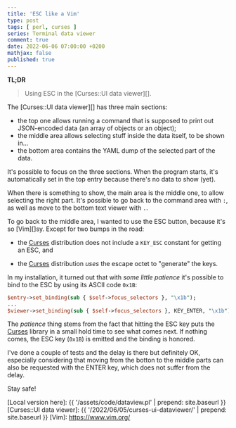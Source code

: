 ```yaml
---
title: 'ESC like a Vim'
type: post
tags: [ perl, curses ]
series: Terminal data viewer
comment: true
date: 2022-06-06 07:00:00 +0200
mathjax: false
published: true
---
```


**TL;DR**

> Using ESC in the [Curses::UI data viewer][].

The [Curses::UI data viewer][] has three main sections:

- the top one allows running a command that is supposed to print out
  JSON-encoded data (an array of objects or an object);
- the middle area allows selecting stuff inside the data itself, to be
  shown in...
- the bottom area contains the YAML dump of the selected part of the
  data.

It's possible to focus on the three sections. When the program starts,
it's automatically set in the top entry because there's no data to show
(yet).

When there is something to show, the main area is the middle one, to
allow selecting the right part. It's possible to go back to the command
area with `:`, as well as move to the bottom text viewer with `.`.

To go back to the middle area, I wanted to use the ESC button, because
it's so [Vim][]sy. Except for two bumps in the road:

- the [Curses][] distribution does not include a `KEY_ESC` constant for
  getting an ESC, and

- the [Curses][] distribution *uses* the escape octet to "generate" the
  keys.

In my installation, it turned out that with *some little patience* it's
possible to bind to the ESC by using its ASCII code `0x1B`:

```perl
$entry->set_binding(sub { $self->focus_selectors }, "\x1b");
...
$viewer->set_binding(sub { $self->focus_selectors }, KEY_ENTER, "\x1b");
```

The *patience* thing stems from the fact that hitting the ESC key puts
the [Curses][] library in a small hold time to see what comes next. If
nothing comes, the ESC key (`0x1B`) is emitted and the binding is
honored.

I've done a couple of tests and the delay is there but definitely OK,
especially considering that moving from the botton to the middle parts
can also be requested with the ENTER key, which does not suffer from the
delay.

Stay safe!


[Perl]: https://www.perl.org/
[Curses::UI]: https://metacpan.org/pod/Curses::UI
[Curses]: https://metacpan.org/pod/Curses
[Local version here]: {{ '/assets/code/dataview.pl' | prepend: site.baseurl }}
[Curses::UI data viewer]: {{ '/2022/06/05/curses-ui-dataviewer/' | prepend: site.baseurl }}
[Vim]: https://www.vim.org/
